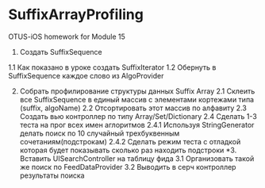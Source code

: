 # SuffixArrayProfiling
OTUS-iOS homework for Module 15

1. Создать SuffixSequence

1.1 Как показано в уроке создать SuffixIterator
1.2 Обернуть в SuffixSequence каждое слово из AlgoProvider

2. Собрать профилирование структуры данных Suffix Array
2.1 Склеить все SuffixSequence в единый массив с элементами кортежами типа (suffix, algoName)
2.2 Отсортировать этот массив по алфавиту
2.3 Создать вью контроллер по типу Array/Set/Dictionary
2.4 Сделать 1-3 теста на прог всех имен аглоритмов
2.4.1 Используя StringGenerator делать поиск по 10 случайный трехбуквенным сочетаниям(подстрокам)
2.4.2 Сделать режим теста с отладкой которая будет показывать сколько раз находить подстроки
*3. Вставить UISearchController на таблицу фида
3.1 Организовать такой же поиск по FeedDataProvider
3.2 Выводить в серч контроллер результаты поиска
